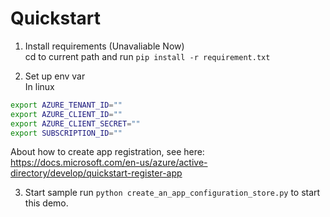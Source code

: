 # Quickstart
1. Install requirements (Unavaliable Now)   
cd to current path and run `pip install -r requirement.txt`

2. Set up env var   
In linux
```bash
export AZURE_TENANT_ID=""
export AZURE_CLIENT_ID=""
export AZURE_CLIENT_SECRET=""
export SUBSCRIPTION_ID=""
```
About how to create app registration, see here: https://docs.microsoft.com/en-us/azure/active-directory/develop/quickstart-register-app

3. Start sample
run `python create_an_app_configuration_store.py` to start this demo.